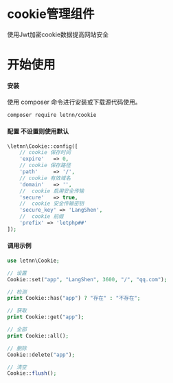 # cookie管理组件

使用Jwt加密cookie数据提高网站安全

# 开始使用

#### 安装
使用 composer 命令进行安装或下载源代码使用。

```
composer require letnn/cookie
```

#### 配置 不设置则使用默认
```php
\letnn\Cookie::config([
    // cookie 保存时间
    'expire'   => 0,
    // cookie 保存路径
    'path'     => '/',
    // cookie 有效域名
    'domain'   => '',
    //  cookie 启用安全传输
    'secure'   => true,
    //  cookie 安全传输密钥
    'secure_key' => 'LangShen',
    //  cookie 前缀
    'prefix' => 'letphp##'
]);
```

#### 调用示例
```php
use letnn\Cookie;

// 设置
Cookie::set("app", "LangShen", 3600, "/", "qq.com");

// 检测
print Cookie::has("app") ? "存在" : "不存在";

// 获取
print Cookie::get("app");

// 全部
print Cookie::all();

// 删除
Cookie::delete("app");

// 清空
Cookie::flush();

```
